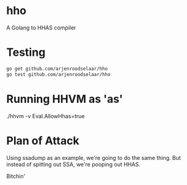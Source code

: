 hho
===

A Golang to HHAS compiler

Testing
=======
```sh
go get github.com/arjenroodselaar/hho
go test github.com/arjenroodselaar/hho
```

Running HHVM as 'as'
====================
./hhvm -v Eval.AllowHhas=true <file>

Plan of Attack
==============
Using ssadump as an example, we're going to do the same thing.
But instead of spitting out SSA, we're pooping out HHAS.

Bitchin'
